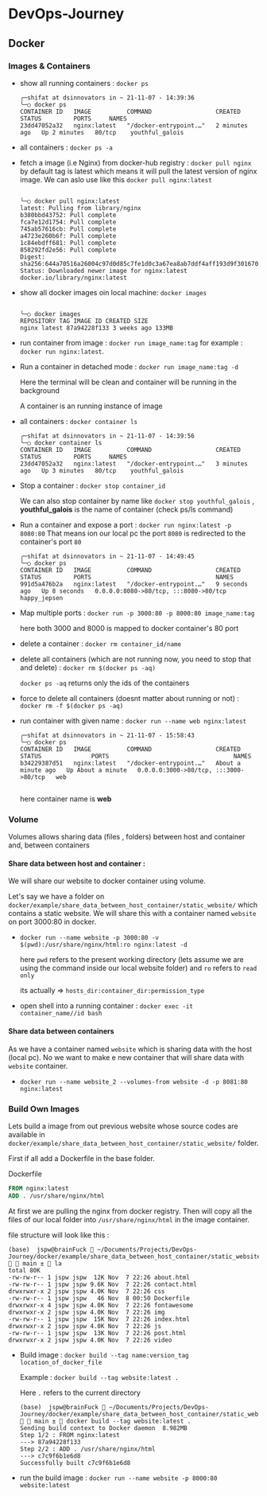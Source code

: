# DevOps-Journey

## Docker

### Images & Containers

- show all running containers : `docker ps`

  ```
  ╭─shifat at dsinnovators in ~ 21-11-07 - 14:39:36
  ╰─○ docker ps
  CONTAINER ID   IMAGE          COMMAND                  CREATED         STATUS         PORTS     NAMES
  23dd47052a32   nginx:latest   "/docker-entrypoint.…"   2 minutes ago   Up 2 minutes   80/tcp    youthful_galois

  ```

- all containers : `docker ps -a`
- fetch a image (i.e Nginx) from docker-hub registry : `docker pull nginx`
  by default tag is latest which means it will pull the latest version of nginx image. We can aslo use like this `docker pull nginx:latest`

  ```

  ╰─○ docker pull nginx:latest
  latest: Pulling from library/nginx
  b380bbd43752: Pull complete
  fca7e12d1754: Pull complete
  745ab57616cb: Pull complete
  a4723e260b6f: Pull complete
  1c84ebdff681: Pull complete
  858292fd2e56: Pull complete
  Digest: sha256:644a70516a26004c97d0d85c7fe1d0c3a67ea8ab7ddf4aff193d9f301670cf36
  Status: Downloaded newer image for nginx:latest
  docker.io/library/nginx:latest

  ```

- show all docker images oin local machine: `docker images`

  ```

  ╰─○ docker images
  REPOSITORY TAG IMAGE ID CREATED SIZE
  nginx latest 87a94228f133 3 weeks ago 133MB

  ```

- run container from image : `docker run image_name:tag`
  for example : `docker run nginx:latest`.
- Run a container in detached mode : `docker run image_name:tag -d`

  Here the terminal will be clean and container will be running in the background

  A container is an running instance of image

- all containers : `docker container ls`

  ```
  ╭─shifat at dsinnovators in ~ 21-11-07 - 14:39:56
  ╰─○ docker container ls
  CONTAINER ID   IMAGE          COMMAND                  CREATED         STATUS         PORTS     NAMES
  23dd47052a32   nginx:latest   "/docker-entrypoint.…"   3 minutes ago   Up 3 minutes   80/tcp    youthful_galois

  ```

- Stop a container : `docker stop container_id`

  We can also stop container by name like `docker stop youthful_galois` , **youthful_galois** is the name of container (check ps/ls command)

- Run a container and expose a port : `docker run nginx:latest -p 8080:80`
  That means ion our local pc the port `8080` is redirected to the container's port `80`

  ```
  ╭─shifat at dsinnovators in ~ 21-11-07 - 14:49:45
  ╰─○ docker ps
  CONTAINER ID   IMAGE          COMMAND                  CREATED         STATUS         PORTS                                   NAMES
  991d5a476b2a   nginx:latest   "/docker-entrypoint.…"   9 seconds ago   Up 8 seconds   0.0.0.0:8080->80/tcp, :::8080->80/tcp   happy_jepsen

  ```

- Map multiple ports : `docker run -p 3000:80 -p 8000:80 image_name:tag `

  here both 3000 and 8000 is mapped to docker container's 80 port

- delete a container : `docker rm container_id/name`
- delete all containers (which are not running now, you need to stop that and delete) : `docker rm $(docker ps -aq)`

  `docker ps -aq` returns only the ids of the containers

- force to delete all containers (doesnt matter about running or not) : `docker rm -f $(docker ps -aq)`

- run container with given name : `docker run --name web nginx:latest`

  ```
  ╭─shifat at dsinnovators in ~ 21-11-07 - 15:58:43
  ╰─○ docker ps
  CONTAINER ID   IMAGE          COMMAND                  CREATED              STATUS              PORTS                                   NAMES
  b34229387d51   nginx:latest   "/docker-entrypoint.…"   About a minute ago   Up About a minute   0.0.0.0:3000->80/tcp, :::3000->80/tcp   web


  ```

  here container name is **web**

### Volume

Volumes allows sharing data (files , folders) between host and container and, between containers

#### Share data between host and container :

We will share our website to docker container using volume.

Let's say we have a folder on `docker/example/share_data_between_host_container/static_website/` which contains a static website. We will share this with a container named `website` on port 3000:80 in docker.

- `docker run --name website -p 3000:80 -v $(pwd):/usr/share/nginx/html:ro nginx:latest -d`

  here `pwd` refers to the present working directory (lets assume we are using the command inside our local website folder) and `ro` refers to `read only`

  its actually => `hosts_dir:container_dir:permission_type`

- open shell into a running container : `docker exec -it container_name//id bash`

#### Share data between containers

As we have a container named `website` which is sharing data with the host (local pc). No we want to make e new container that will share data with `website` container.

- `docker run --name website_2 --volumes-from website -d -p 8081:80 nginx:latest`

### Build Own Images

Lets build a image from out previous website whose source codes are available in `docker/example/share_data_between_host_container/static_website/` folder.

First if all add a Dockerfile in the base folder.

Dockerfile

```Dockerfile
FROM nginx:latest
ADD . /usr/share/nginx/html
```

At first we are pulling the nginx from docker registry. Then will copy all the files of our local folder into `/usr/share/nginx/html` in the image container.

file structure will look like this :

```
(base)  jspw@brainFuck  ~/Documents/Projects/DevOps-Journey/docker/example/share_data_between_host_container/static_website   main ±  la
total 80K
-rw-rw-r-- 1 jspw jspw  12K Nov  7 22:26 about.html
-rw-rw-r-- 1 jspw jspw 9.6K Nov  7 22:26 contact.html
drwxrwxr-x 2 jspw jspw 4.0K Nov  7 22:26 css
-rw-rw-r-- 1 jspw jspw   46 Nov  8 00:50 Dockerfile
drwxrwxr-x 4 jspw jspw 4.0K Nov  7 22:26 fontawesome
drwxrwxr-x 2 jspw jspw 4.0K Nov  7 22:26 img
-rw-rw-r-- 1 jspw jspw  15K Nov  7 22:26 index.html
drwxrwxr-x 2 jspw jspw 4.0K Nov  7 22:26 js
-rw-rw-r-- 1 jspw jspw  13K Nov  7 22:26 post.html
drwxrwxr-x 2 jspw jspw 4.0K Nov  7 22:26 video
```

- Build image : `docker build --tag name:version_tag location_of_docker_file`

  Example : `docker build --tag website:latest .`

  Here `.` refers to the current directory

  ```
  (base)  jspw@brainFuck  ~/Documents/Projects/DevOps-Journey/docker/example/share_data_between_host_container/static_website   main ±  docker build --tag website:latest .
  Sending build context to Docker daemon  8.982MB
  Step 1/2 : FROM nginx:latest
  ---> 87a94228f133
  Step 2/2 : ADD . /usr/share/nginx/html
  ---> c7c9f6b1e6d8
  Successfully built c7c9f6b1e6d8

  ```

- run the build image : `docker run --name website -p 8000:80 website:latest`
